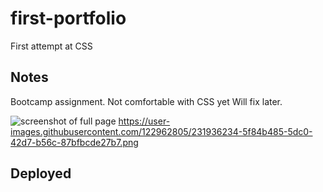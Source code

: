 # first-portfolio

First attempt at CSS

## Notes

Bootcamp assignment. 
Not comfortable with CSS yet 
Will fix later.

![screenshot of full page](/relative/path/to/screenshot.png)
https://user-images.githubusercontent.com/122962805/231936234-5f84b485-5dc0-42d7-b56c-87bfbcde27b7.png

## Deployed
